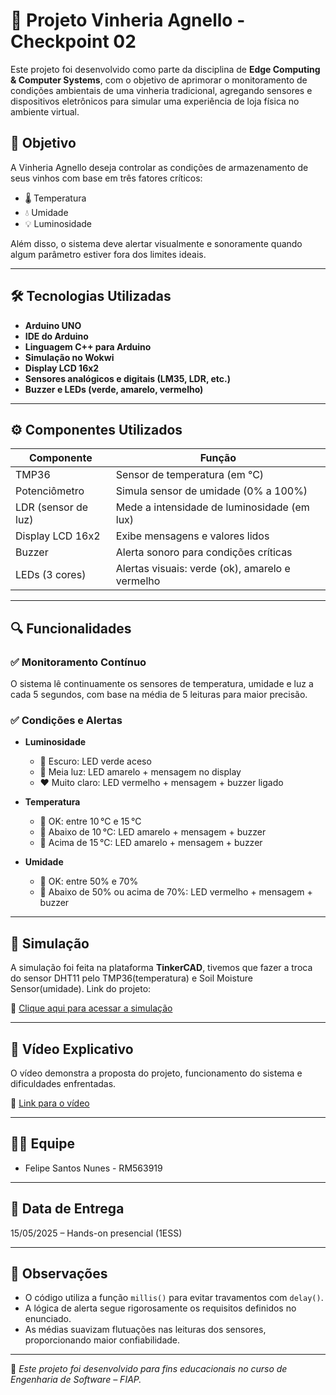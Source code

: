 # 🍷 Projeto Vinheria Agnello - Checkpoint 02

Este projeto foi desenvolvido como parte da disciplina de **Edge Computing & Computer Systems**, com o objetivo de aprimorar o monitoramento de condições ambientais de uma vinheria tradicional, agregando sensores e dispositivos eletrônicos para simular uma experiência de loja física no ambiente virtual.

## 🧠 Objetivo

A Vinheria Agnello deseja controlar as condições de armazenamento de seus vinhos com base em três fatores críticos:

- 🌡️ Temperatura
- 💧 Umidade
- 💡 Luminosidade

Além disso, o sistema deve alertar visualmente e sonoramente quando algum parâmetro estiver fora dos limites ideais.

---

## 🛠️ Tecnologias Utilizadas

- **Arduino UNO**
- **IDE do Arduino**
- **Linguagem C++ para Arduino**
- **Simulação no Wokwi**
- **Display LCD 16x2**
- **Sensores analógicos e digitais (LM35, LDR, etc.)**
- **Buzzer e LEDs (verde, amarelo, vermelho)**

---

## ⚙️ Componentes Utilizados

| Componente         | Função                                          |
|--------------------|-------------------------------------------------|
| TMP36              | Sensor de temperatura (em °C)                   |
| Potenciômetro      | Simula sensor de umidade (0% a 100%)            |
| LDR (sensor de luz)| Mede a intensidade de luminosidade (em lux)     |
| Display LCD 16x2   | Exibe mensagens e valores lidos                 |
| Buzzer             | Alerta sonoro para condições críticas           |
| LEDs (3 cores)     | Alertas visuais: verde (ok), amarelo e vermelho |

---

## 🔍 Funcionalidades

### ✅ Monitoramento Contínuo
O sistema lê continuamente os sensores de temperatura, umidade e luz a cada 5 segundos, com base na média de 5 leituras para maior precisão.

### ✅ Condições e Alertas

- **Luminosidade**
  - 💚 Escuro: LED verde aceso
  - 💛 Meia luz: LED amarelo + mensagem no display
  - ❤️ Muito claro: LED vermelho + mensagem + buzzer ligado

- **Temperatura**
  - 🔵 OK: entre 10 °C e 15 °C
  - 🔴 Abaixo de 10 °C: LED amarelo + mensagem + buzzer
  - 🔴 Acima de 15 °C: LED amarelo + mensagem + buzzer

- **Umidade**
  - 🔵 OK: entre 50% e 70%
  - 🔴 Abaixo de 50% ou acima de 70%: LED vermelho + mensagem + buzzer

---

## 🧪 Simulação

A simulação foi feita na plataforma **TinkerCAD**, tivemos que fazer a troca do sensor DHT11 pelo TMP36(temperatura) e Soil Moisture Sensor(umidade). Link do projeto:

🔗 [Clique aqui para acessar a simulação](https://www.tinkercad.com/things/3UrE1iMruEI-cp2-edgecomputing)

---

## 🎥 Vídeo Explicativo

O vídeo demonstra a proposta do projeto, funcionamento do sistema e dificuldades enfrentadas.

🔗 [Link para o vídeo](https://www.loom.com/share/810150d2194f4f108ad981390937e139?sid=5e68f9b3-59fe-4c19-9d65-edca4617d490)

---

## 👨‍💻 Equipe

- Felipe Santos Nunes - RM563919

---

## 📅 Data de Entrega

15/05/2025 – Hands-on presencial (1ESS)

---

## 📝 Observações

- O código utiliza a função `millis()` para evitar travamentos com `delay()`.
- A lógica de alerta segue rigorosamente os requisitos definidos no enunciado.
- As médias suavizam flutuações nas leituras dos sensores, proporcionando maior confiabilidade.

---

📄 *Este projeto foi desenvolvido para fins educacionais no curso de Engenharia de Software – FIAP.*
